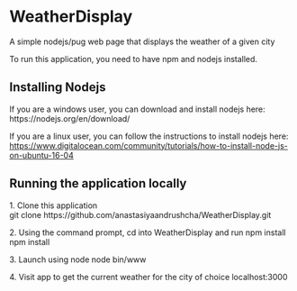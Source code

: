 # WeatherDisplay
A simple nodejs/pug web page that displays the weather of a given city

To run this application, you need to have npm and nodejs installed. 
<h2>Installing Nodejs</h2>
If you are a windows user, you can download and install nodejs here:
https://nodejs.org/en/download/

If you are a linux user, you can follow the instructions to install nodejs here:
https://www.digitalocean.com/community/tutorials/how-to-install-node-js-on-ubuntu-16-04

<h2>Running the application locally</h2>

<p>
1. Clone this application </br>
git clone https://github.com/anastasiyaandrushcha/WeatherDisplay.git
</p>

<p>
2. Using the command prompt, cd into WeatherDisplay and run npm install
npm install
</p>

<p>
3. Launch using node
node bin/www 
</p>

<p>
4. Visit app to get the current weather for the city of choice
localhost:3000
</p>

